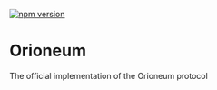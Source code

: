 [![npm version](https://badge.fury.io/js/%40orioneum%2Fprotocol.svg)](https://badge.fury.io/js/%40orioneum%2Fprotocol)

# Orioneum

The official implementation of the Orioneum protocol
